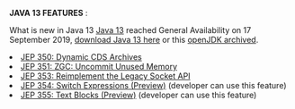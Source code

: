 **JAVA 13 FEATURES** :

What is new in Java 13
<a href="https://openjdk.java.net/projects/jdk/13/">Java 13</a> reached General Availability on 17 September 2019, <a href="https://jdk.java.net/java-se-ri/13">download Java 13 here</a> or this <a href="https://jdk.java.net/archive/">openJDK archived</a>.

<li><a href="https://openjdk.java.net/jeps/350">JEP 350: Dynamic CDS Archives</a></li>
<li><a href="https://openjdk.java.net/jeps/351">JEP 351: ZGC: Uncommit Unused Memory</a></li>
<li><a href="https://openjdk.java.net/jeps/353">JEP 353: Reimplement the Legacy Socket API</a></li>
<li><a href="https://openjdk.java.net/jeps/354">JEP 354: Switch Expressions (Preview)</a> (developer can use this feature)</li>
<li><a href="https://openjdk.java.net/jeps/355">JEP 355: Text Blocks (Preview)</a> (developer can use this feature)</li>

